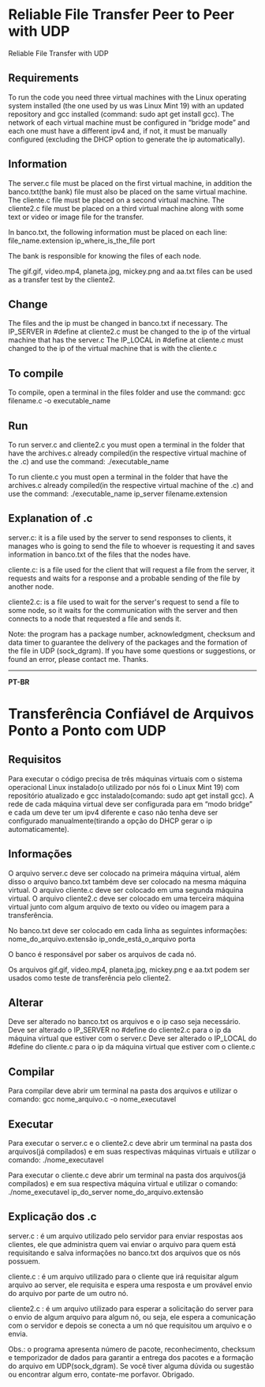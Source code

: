 # Reliable File Transfer Peer to Peer with UDP
Reliable File Transfer with UDP

## Requirements
To run the code you need three virtual machines with the Linux operating system installed (the one used by us was Linux Mint 19) with an updated repository and gcc installed (command: sudo apt get install gcc). The network of each virtual machine must be configured in “bridge mode” and each one must have a different ipv4 and, if not, it must be manually configured (excluding the DHCP option to generate the ip automatically).

## Information
The server.c file must be placed on the first virtual machine, in addition the banco.txt(the bank) file must also be placed on the same virtual machine.
The cliente.c file must be placed on a second virtual machine.
The cliente2.c file must be placed on a third virtual machine along with some text or video or image file for the transfer.

In banco.txt, the following information must be placed on each line:
file_name.extension ip_where_is_the_file port

The bank is responsible for knowing the files of each node.

The gif.gif, video.mp4, planeta.jpg, mickey.png and aa.txt files can be used as a transfer test by the cliente2.

## Change
The files and the ip must be changed in banco.txt if necessary.
The IP_SERVER in #define at cliente2.c must be changed to the ip of the virtual machine that has the server.c
The IP_LOCAL in #define at cliente.c must changed to the ip of the virtual machine that is with the cliente.c

## To compile
To compile, open a terminal in the files folder and use the command:
gcc filename.c -o executable_name

## Run
To run server.c and cliente2.c you must open a terminal in the folder that have the archives.c already compiled(in the respective virtual machine of the .c) and use the command:
./executable_name

To run cliente.c you must open a terminal in the folder that have the archives.c already compiled(in the respective virtual machine of the .c) and use the command:
./executable_name ip_server filename.extension

## Explanation of .c
server.c: it is a file used by the server to send responses to clients, it manages who is going to send the file to whoever is requesting it and saves information in banco.txt of the files that the nodes have.

cliente.c: is a file used for the client that will request a file from the server, it requests and waits for a response and a probable sending of the file by another node.

cliente2.c: is a file used to wait for the server's request to send a file to some node, so it waits for the communication with the server and then connects to a node that requested a file and sends it.

Note: the program has a package number, acknowledgment, checksum and data timer to guarantee the delivery of the packages and the formation of the file in UDP (sock_dgram).
If you have some questions or suggestions, or found an error, please contact me. Thanks.

-------------------------------------------------------------------------------------------------------
**PT-BR**
# Transferência Confiável de Arquivos Ponto a Ponto com UDP

## Requisitos
Para executar o código precisa de três máquinas virtuais com o sistema operacional Linux instalado(o utilizado por nós foi o Linux Mint 19) com repositório atualizado e gcc instalado(comando: sudo apt get install gcc). A rede de cada máquina virtual deve ser configurada para em “modo bridge” e cada um deve ter um ipv4 diferente e caso não tenha deve ser configurado manualmente(tirando a opção do DHCP gerar o ip automaticamente).

## Informações
O arquivo server.c deve ser colocado na primeira máquina virtual, além disso o arquivo banco.txt também deve ser colocado na mesma máquina virtual.
O arquivo cliente.c deve ser colocado em uma segunda máquina virtual.
O arquivo cliente2.c deve ser colocado em uma terceira máquina virtual junto com algum arquivo de texto ou vídeo ou imagem para a transferência.

No banco.txt deve ser colocado em cada linha as seguintes informações:
nome_do_arquivo.extensão ip_onde_está_o_arquivo porta

O banco é responsável por saber os arquivos de cada nó.

Os arquivos gif.gif, video.mp4, planeta.jpg, mickey.png e aa.txt podem ser usados como teste de transferência pelo cliente2.

## Alterar
Deve ser alterado no banco.txt os arquivos e o ip caso seja necessário.
Deve ser alterado o IP_SERVER no #define do cliente2.c para o ip da máquina virtual que estiver com o server.c
Deve ser alterado o IP_LOCAL do #define do cliente.c para o ip da máquina virtual que estiver com o cliente.c

## Compilar
Para compilar deve abrir um terminal na pasta dos arquivos e utilizar o comando:
gcc nome_arquivo.c -o nome_executavel

## Executar
Para executar o server.c e o cliente2.c deve abrir um terminal na pasta dos arquivos(já compilados) e em suas respectivas máquinas virtuais e utilizar o comando:
./nome_executavel

Para executar o cliente.c deve abrir um terminal na pasta dos arquivos(já compilados) e em sua respectiva máquina virtual e utilizar o comando:
./nome_executavel ip_do_server nome_do_arquivo.extensão

## Explicação dos .c
server.c : é um arquivo utilizado pelo servidor para enviar respostas aos clientes, ele que administra quem vai enviar o arquivo para quem está requisitando e salva informações no banco.txt dos arquivos que os nós possuem.

cliente.c : é um arquivo utilizado para o cliente que irá requisitar algum arquivo ao server, ele requisita e espera uma resposta e um provável envio do arquivo por parte de um outro nó.

cliente2.c : é um arquivo utilizado para esperar a solicitação do server para o envio de algum arquivo para algum nó, ou seja, ele espera a comunicação com o servidor e depois se conecta a um nó que requisitou um arquivo e o envia.

Obs.: o programa apresenta número de pacote, reconhecimento, checksum e temporizador de dados para garantir a entrega dos pacotes e a formação do arquivo em UDP(sock_dgram).
Se você tiver alguma dúvida ou sugestão ou encontrar algum erro, contate-me porfavor. Obrigado.
